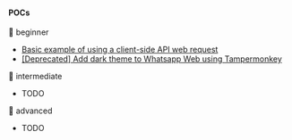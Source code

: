 #### POCs
🌱 beginner
- [Basic example of using a client-side API web request](https://gist.github.com/Mavimarmara/694722bf4681ae862bf478c012de3265)
- [[Deprecated] Add dark theme to Whatsapp Web using Tampermonkey](https://gist.github.com/Mavimarmara/932d86502a2ab4cd7c92dfeb5e4c1f27)

:herb: intermediate
- TODO

:deciduous_tree: advanced
- TODO
<!--
**Mavimarmara/mavimarmara** is a ✨ _special_ ✨ repository because its `README.md` (this file) appears on your GitHub profile.

Here are some ideas to get you started:

- 🔭 I’m currently working on ...
- 🌱  I’m currently learning ...
- 👯 I’m looking to collaborate on ...
- 🤔 I’m looking for help with ...
- 💬 Ask me about ...
- 📫 How to reach me: ...
- 😄 Pronouns: ...
- ⚡ Fun fact: ...
-->
